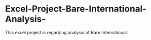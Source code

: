 # Excel-Project-Bare-International-Analysis-
This excel project is regarding analysis of Bare International. 
